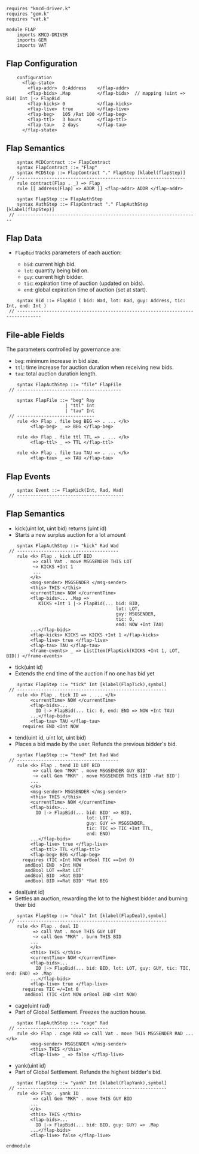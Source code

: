 ```k
requires "kmcd-driver.k"
requires "gem.k"
requires "vat.k"

module FLAP
    imports KMCD-DRIVER
    imports GEM
    imports VAT
```

Flap Configuration
------------------

```k
    configuration
      <flap-state>
        <flap-addr>  0:Address    </flap-addr>
        <flap-bids> .Map          </flap-bids>  // mapping (uint => Bid) Int |-> FlapBid
        <flap-kicks> 0            </flap-kicks>
        <flap-live>  true         </flap-live>
        <flap-beg>   105 /Rat 100 </flap-beg>
        <flap-ttl>   3 hours      </flap-ttl>
        <flap-tau>   2 days       </flap-tau>
      </flap-state>
```

Flap Semantics
--------------

```k
    syntax MCDContract ::= FlapContract
    syntax FlapContract ::= "Flap"
    syntax MCDStep ::= FlapContract "." FlapStep [klabel(flapStep)]
 // ---------------------------------------------------------------
    rule contract(Flap . _) => Flap
    rule [[ address(Flap) => ADDR ]] <flap-addr> ADDR </flap-addr>

    syntax FlapStep ::= FlapAuthStep
    syntax AuthStep ::= FlapContract "." FlapAuthStep [klabel(flapStep)]
 // --------------------------------------------------------------------
```

Flap Data
---------

-   `FlapBid` tracks parameters of each auction:

    -   `bid`: current high bid.
    -   `lot`: quantity being bid on.
    -   `guy`: current high bidder.
    -   `tic`: expiration time of auction (updated on bids).
    -   `end`: global expiration time of auction (set at start).

```k
    syntax Bid ::= FlapBid ( bid: Wad, lot: Rad, guy: Address, tic: Int, end: Int )
 // -------------------------------------------------------------------------------
```

File-able Fields
----------------

The parameters controlled by governance are:

-   `beg`: minimum increase in bid size.
-   `ttl`: time increase for auction duration when receiving new bids.
-   `tau`: total auction duration length.

```k
    syntax FlapAuthStep ::= "file" FlapFile
 // ---------------------------------------

    syntax FlapFile ::= "beg" Ray
                      | "ttl" Int
                      | "tau" Int
 // -----------------------------
    rule <k> Flap . file beg BEG => . ... </k>
         <flap-beg> _ => BEG </flap-beg>

    rule <k> Flap . file ttl TTL => . ... </k>
         <flap-ttl> _ => TTL </flap-ttl>

    rule <k> Flap . file tau TAU => . ... </k>
         <flap-tau> _ => TAU </flap-tau>
```

Flap Events
-----------

```k
    syntax Event ::= FlapKick(Int, Rad, Wad)
 // ----------------------------------------
```

Flap Semantics
--------------

- kick(uint lot, uint bid) returns (uint id)
- Starts a new surplus auction for a lot amount

```k
    syntax FlapAuthStep ::= "kick" Rad Wad
 // --------------------------------------
    rule <k> Flap . kick LOT BID
          => call Vat . move MSGSENDER THIS LOT
          ~> KICKS +Int 1
          ...
         </k>
         <msg-sender> MSGSENDER </msg-sender>
         <this> THIS </this>
         <currentTime> NOW </currentTime>
         <flap-bids>... .Map =>
            KICKS +Int 1 |-> FlapBid(... bid: BID,
                                         lot: LOT,
                                         guy: MSGSENDER,
                                         tic: 0,
                                         end: NOW +Int TAU)
         ...</flap-bids>
         <flap-kicks> KICKS => KICKS +Int 1 </flap-kicks>
         <flap-live> true </flap-live>
         <flap-tau> TAU </flap-tau>
         <frame-events> _ => ListItem(FlapKick(KICKS +Int 1, LOT, BID)) </frame-events>
```

- tick(uint id)
- Extends the end time of the auction if no one has bid yet

```k
    syntax FlapStep ::= "tick" Int [klabel(FlapTick),symbol]
 // --------------------------------------------------------
    rule <k> Flap . tick ID => . ... </k>
         <currentTime> NOW </currentTime>
         <flap-bids>...
           ID |-> FlapBid(... tic: 0, end: END => NOW +Int TAU)
         ...</flap-bids>
         <flap-tau> TAU </flap-tau>
      requires END <Int NOW
```

- tend(uint id, uint lot, uint bid)
- Places a bid made by the user. Refunds the previous bidder's bid.

```k
    syntax FlapStep ::= "tend" Int Rad Wad
 // --------------------------------------
    rule <k> Flap . tend ID LOT BID
          => call Gem "MKR" . move MSGSENDER GUY BID'
          ~> call Gem "MKR" . move MSGSENDER THIS (BID -Rat BID')
         ...
         </k>
         <msg-sender> MSGSENDER </msg-sender>
         <this> THIS </this>
         <currentTime> NOW </currentTime>
         <flap-bids>...
           ID |-> FlapBid(... bid: BID' => BID,
                              lot: LOT',
                              guy: GUY => MSGSENDER,
                              tic: TIC => TIC +Int TTL,
                              end: END)
         ...</flap-bids>
         <flap-live> true </flap-live>
         <flap-ttl> TTL </flap-ttl>
         <flap-beg> BEG </flap-beg>
      requires (TIC >Int NOW orBool TIC ==Int 0)
       andBool END  >Int NOW
       andBool LOT ==Rat LOT'
       andBool BID  >Rat BID'
       andBool BID >=Rat BID' *Rat BEG
```

- deal(uint id)
- Settles an auction, rewarding the lot to the highest bidder and burning their bid

```k
    syntax FlapStep ::= "deal" Int [klabel(FlapDeal),symbol]
 // --------------------------------------------------------
    rule <k> Flap . deal ID
          => call Vat . move THIS GUY LOT
          ~> call Gem "MKR" . burn THIS BID
         ...
         </k>
         <this> THIS </this>
         <currentTime> NOW </currentTime>
         <flap-bids>...
           ID |-> FlapBid(... bid: BID, lot: LOT, guy: GUY, tic: TIC, end: END) => .Map
         ...</flap-bids>
         <flap-live> true </flap-live>
      requires TIC =/=Int 0
       andBool (TIC <Int NOW orBool END <Int NOW)
```

- cage(uint rad)
- Part of Global Settlement. Freezes the auction house.

```k
    syntax FlapAuthStep ::= "cage" Rad
 // ----------------------------------
    rule <k> Flap . cage RAD => call Vat . move THIS MSGSENDER RAD ... </k>
         <msg-sender> MSGSENDER </msg-sender>
         <this> THIS </this>
         <flap-live> _ => false </flap-live>
```

- yank(uint id)
- Part of Global Settlement. Refunds the highest bidder's bid.

```k
    syntax FlapStep ::= "yank" Int [klabel(FlapYank),symbol]
 // --------------------------------------------------------
    rule <k> Flap . yank ID
          => call Gem "MKR" . move THIS GUY BID
         ...
         </k>
         <this> THIS </this>
         <flap-bids>...
           ID |-> FlapBid(... bid: BID, guy: GUY) => .Map
         ...</flap-bids>
         <flap-live> false </flap-live>
```

```k
endmodule
```
